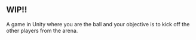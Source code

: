 ## WIP!!

A game in Unity where you are the ball and your objective is to kick off the other players from the arena. 
